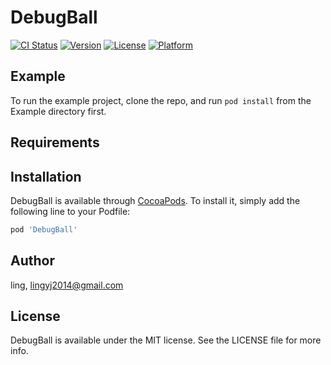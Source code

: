 # DebugBall

[![CI Status](https://img.shields.io/travis/ling/DebugBall.svg?style=flat)](https://travis-ci.org/ling/DebugBall)
[![Version](https://img.shields.io/cocoapods/v/DebugBall.svg?style=flat)](https://cocoapods.org/pods/DebugBall)
[![License](https://img.shields.io/cocoapods/l/DebugBall.svg?style=flat)](https://cocoapods.org/pods/DebugBall)
[![Platform](https://img.shields.io/cocoapods/p/DebugBall.svg?style=flat)](https://cocoapods.org/pods/DebugBall)

## Example

To run the example project, clone the repo, and run `pod install` from the Example directory first.

## Requirements

## Installation

DebugBall is available through [CocoaPods](https://cocoapods.org). To install
it, simply add the following line to your Podfile:

```ruby
pod 'DebugBall'
```

## Author

ling, lingyj2014@gmail.com

## License

DebugBall is available under the MIT license. See the LICENSE file for more info.

